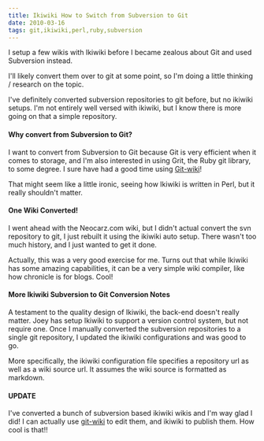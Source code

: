 ```yaml
---
title: Ikiwiki How to Switch from Subversion to Git
date: 2010-03-16
tags: git,ikiwiki,perl,ruby,subversion
---
```

I setup a few wikis with Ikiwiki before I became zealous about Git and used Subversion instead.

I'll likely convert them over to git at some point, so I'm doing a little thinking / research on the topic.

I've definitely converted subversion repositories to git before, but no ikiwiki setups. I'm not entirely well versed with ikiwiki, but I know there is more going on that a simple repository.

#### **Why convert from Subversion to Git?**

I want to convert from Subversion to Git because Git is very efficient when it comes to storage, and I'm also interested in using Grit, the Ruby git library, to some degree. I sure have had a good time using [Git-wiki](http://www.docunext.com/wiki/Git-wiki)!

That might seem like a little ironic, seeing how Ikiwiki is written in Perl, but it really shouldn't matter.

#### One Wiki Converted!

I went ahead with the Neocarz.com wiki, but I didn't actual convert the svn repository to git, I just rebuilt it using the ikiwiki auto setup. There wasn't too much history, and I just wanted to get it done.

Actually, this was a very good exercise for me. Turns out that while Ikiwiki has some amazing capabilities, it can be a very simple wiki compiler, like how chronicle is for blogs. Cool!

#### More Ikiwiki Subversion to Git Conversion Notes

A testament to the quality design of Ikiwiki, the back-end doesn't really matter. Joey has setup Ikiwiki to support a version control system, but not require one. Once I manually converted the subversion repositories to a single git repository, I updated the ikiwiki configurations and was good to go.

More specifically, the ikiwiki configuration file specifies a repository url as well as a wiki source url. It assumes the wiki source is formatted as markdown.

#### UPDATE

I've converted a bunch of subversion based ikiwiki wikis and I'm way glad I did! I can actually use [git-wiki](http://www.docunext.com/wiki/Git-wiki) to edit them, and ikiwiki to publish them. How cool is that!!

